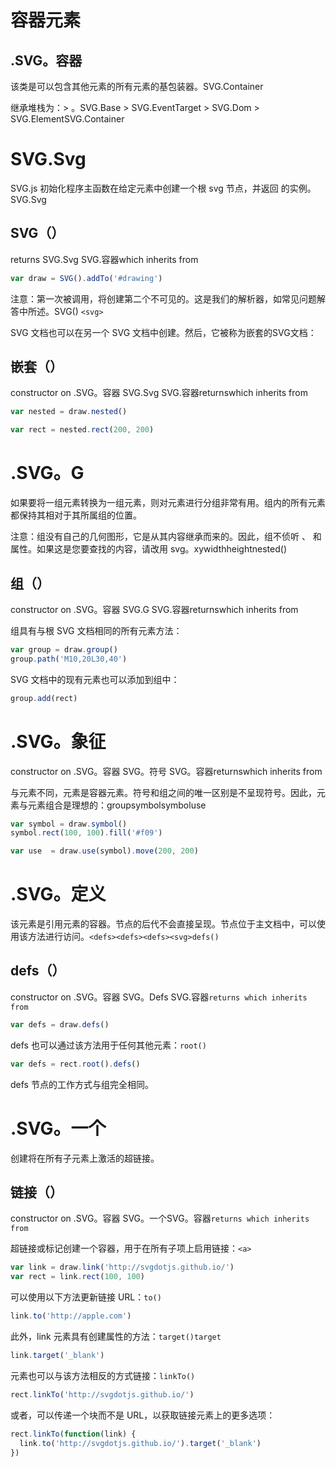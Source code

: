 # 容器元素
## .SVG。容器
该类是可以包含其他元素的所有元素的基包装器。SVG.Container

继承堆栈为：> 。SVG.Base > SVG.EventTarget > SVG.Dom > SVG.ElementSVG.Container



# SVG.Svg
SVG.js 初始化程序主函数在给定元素中创建一个根 svg 节点，并返回 的实例。SVG.Svg

## SVG（）
returns SVG.Svg SVG.容器which inherits from

```js
var draw = SVG().addTo('#drawing')
```

注意：第一次被调用，将创建第二个不可见的。这是我们的解析器，如常见问题解答中所述。SVG() ```<svg>```



SVG 文档也可以在另一个 SVG 文档中创建。然后，它被称为嵌套的SVG文档：

## 嵌套（）
constructor on .SVG。容器
SVG.Svg SVG.容器returnswhich inherits from
```js
var nested = draw.nested()

var rect = nested.rect(200, 200)
```

# .SVG。G
如果要将一组元素转换为一组元素，则对元素进行分组非常有用。组内的所有元素都保持其相对于其所属组的位置。

注意：组没有自己的几何图形，它是从其内容继承而来的。因此，组不侦听 、 和属性。如果这是您要查找的内容，请改用 svg。xywidthheightnested()

## 组（）
constructor on .SVG。容器
SVG.G SVG.容器returnswhich inherits from

组具有与根 SVG 文档相同的所有元素方法：
```js
var group = draw.group()
group.path('M10,20L30,40')
```
SVG 文档中的现有元素也可以添加到组中：
```js
group.add(rect)
```

# .SVG。象征
constructor on .SVG。容器
SVG。符号 SVG。容器returnswhich inherits from

与元素不同，元素是容器元素。符号和组之间的唯一区别是不呈现符号。因此，元素与元素组合是理想的：groupsymbolsymboluse
```js
var symbol = draw.symbol()
symbol.rect(100, 100).fill('#f09')

var use  = draw.use(symbol).move(200, 200)
```

# .SVG。定义
该元素是引用元素的容器。节点的后代不会直接呈现。节点位于主文档中，可以使用该方法进行访问。```<defs><defs><defs><svg>defs()```

## defs（）
constructor on .SVG。容器
SVG。Defs SVG.容器```returns which inherits from```
```js
var defs = draw.defs()
```
defs 也可以通过该方法用于任何其他元素：```root()```
```js
var defs = rect.root().defs()
```
defs 节点的工作方式与组完全相同。



# .SVG。一个
创建将在所有子元素上激活的超链接。

## 链接（）
constructor on .SVG。容器
SVG。一个SVG。容器```returns which inherits from```

超链接或标记创建一个容器，用于在所有子项上启用链接：```<a>```
```js
var link = draw.link('http://svgdotjs.github.io/')
var rect = link.rect(100, 100)
```
可以使用以下方法更新链接 URL：```to()```
```js
link.to('http://apple.com')
```
此外，link 元素具有创建属性的方法：```target()target```
```js
link.target('_blank')
```
元素也可以与该方法相反的方式链接：```linkTo()```
```js
rect.linkTo('http://svgdotjs.github.io/')
```
或者，可以传递一个块而不是 URL，以获取链接元素上的更多选项：
```js
rect.linkTo(function(link) {
  link.to('http://svgdotjs.github.io/').target('_blank')
})
```